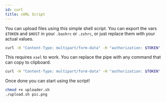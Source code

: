 ```yaml
---
id: curl
title: cURL Script
---
```


You can upload files using this simple shell script. You can export the vars `$TOKEN` and `$HOST` in your `.bashrc` or `.zshrc`, or just replace them with your actual values.

```bash title="upload.sh"
curl -H "Content-Type: multipart/form-data" -H "authorization: $TOKEN" -F file=@$1 $HOST/api/upload
```

This requires `xsel` to work. You can replace the pipe with any command that can copy to clipboard.
```bash title="upload.sh copy to clipboard"
curl -H "Content-Type: multipart/form-data" -H "authorization: $TOKEN" -F file=@$1 $HOST/api/upload | jq -r '.url' | xsel -ib
```

Once done you can start using the script!
```bash
chmod +x uploader.sh
./upload.sh pic.png
```
